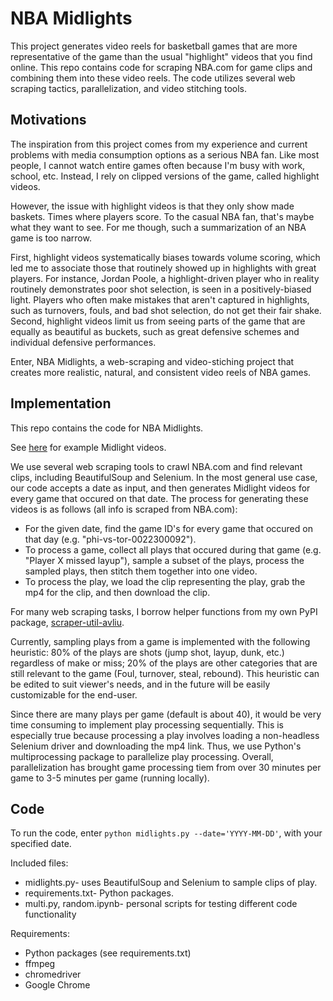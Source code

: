 # NBA Midlights

This project generates video reels for basketball games that are more representative of the game than the usual "highlight" videos that you find online.
This repo contains code for scraping NBA.com for game clips and combining them into these video reels.
The code utilizes several web scraping tactics, parallelization, and video stitching tools.

## Motivations

The inspiration from this project comes from my experience and current problems with media consumption options as a serious NBA fan. Like most people, I cannot watch entire games often because I'm busy with work, school, etc. Instead, I rely on clipped versions of the game, called highlight videos. 

However, the issue with highlight videos is that they only show made baskets. Times where players score. To the casual NBA fan, that's maybe what they want to see. For me though, such a summarization of an NBA game is too narrow. 

First, highlight videos systematically biases towards volume scoring, which led me to associate those that routinely showed up in highlights with great players. For instance, Jordan Poole, a highlight-driven player who in reality routinely demonstrates poor shot selection, is seen in a positively-biased light. Players who often make mistakes that aren't captured in highlights, such as turnovers, fouls, and bad shot selection, do not get their fair shake. Second, highlight videos limit us from seeing parts of the game that are equally as beautiful as buckets, such as great defensive schemes and individual defensive performances.

Enter, NBA Midlights, a web-scraping and video-stiching project that creates more realistic, natural, and consistent video reels of NBA games.

## Implementation

This repo contains the code for NBA Midlights. 

See [here](https://drive.google.com/drive/folders/1T6EhLKyoYiK7uTHnVipAZrLA72qDXanN?usp=sharing) for example Midlight videos.

We use several web scraping tools to crawl NBA.com and find relevant clips, including BeautifulSoup and Selenium. 
In the most general use case, our code accepts a date as input, and then generates Midlight videos for every game that occured on that date. 
The process for generating these videos is as follows (all info is scraped from NBA.com):
* For the given date, find the game ID's for every game that occured on that day (e.g. "phi-vs-tor-0022300092").
* To process a game, collect all plays that occured during that game (e.g. "Player X missed layup"), sample a subset of the plays, process the sampled plays, then stitch them together into one video.
* To process the play, we load the clip representing the play, grab the mp4 for the clip, and then download the clip.

For many web scraping tasks, I borrow helper functions from my own PyPI package, [scraper-util-avliu](https://pypi.org/project/scraper-util-avliu/).

Currently, sampling plays from a game is implemented with the following heuristic: 80% of the plays are shots (jump shot, layup, dunk, etc.) regardless of make or miss; 20% of the plays are other categories that are still relevant to the game (Foul, turnover, steal, rebound). 
This heuristic can be edited to suit viewer's needs, and in the future will be easily customizable for the end-user.

Since there are many plays per game (default is about 40), it would be very time consuming to implement play processing sequentially.
This is especially true because processing a play involves loading a non-headless Selenium driver and downloading the mp4 link.
Thus, we use Python's multiprocessing package to parallelize play processing.
Overall, parallelization has brought game processing tiem from over 30 minutes per game to 3-5 minutes per game (running locally).

## Code
To run the code, enter `python midlights.py --date='YYYY-MM-DD'`, with your specified date.

Included files:
* midlights.py- uses BeautifulSoup and Selenium to sample clips of play.
* requirements.txt- Python packages.
* multi.py, random.ipynb- personal scripts for testing different code functionality

Requirements:
* Python packages (see requirements.txt)
* ffmpeg
* chromedriver
* Google Chrome
